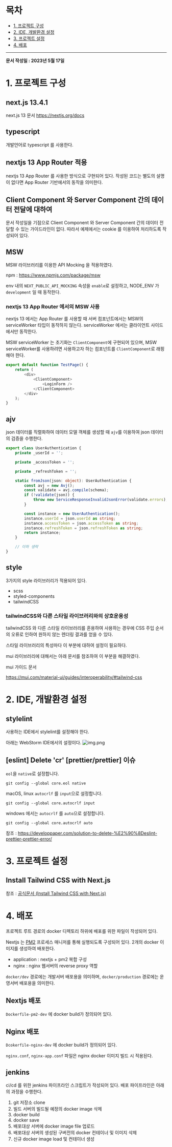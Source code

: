 # 목차
- [1. 프로젝트 구성](#1.-프로젝트-구성)
- [2. IDE, 개발환경 설정](#2.-IDE,-개발환경-설정)
- [3. 프로젝트 설정](#3.-프로젝트-설정)
- [4. 배포](#4-배포)
---

**문서 작성일 : 2023년 5월 17일**

# 1. 프로젝트 구성
## next.js 13.4.1
next.js 13 문서
https://nextjs.org/docs

## typescript
개발언어로 typescript 를 사용한다.

## nextjs 13 App Router 적용
nextjs 13 App Router 를 사용한 방식으로 구현되어 있다. 작성된 코드는 별도의 설명이 없다면 App Router 기반에서의 동작을 의미한다.

## Client Component 와 Server Component 간의 데이터 전달에 대하여
문서 작성일을 기점으로 Client Component 와 Server Component 간의 데이터 전달할 수 있는 가이드라인이 없다. 따라서 예제에서는 cookie 를 이용하여 처리하도록 작성되어 있다.

## MSW
MSW 라이브러리를 이용한 API Mocking 을 적용하였다.

npm : https://www.npmjs.com/package/msw

env 내의 `NEXT_PUBLIC_API_MOCKING` 속성을 `enable`로 설정하고, NODE_ENV 가 `development` 일 때 동작한다.

### nextjs 13 App Router 에서의 MSW 사용
nextjs 13 에서는 App Router 를 사용할 때 서버 컴포넌트에서는 MSW의 serviceWorker 타입이 동작하지 않는다. serviceWorker 에서는 클라이언트 사이드에서만 동작한다.

MSW serviceWorker 는 초기화는 `ClientComponent`에 구현되어 있으며, MSW serviceWorker를 사용하려면 사용하고자 하는 컴포넌트를 `ClientComponent`로 래핑해야 한다. 

```typescript jsx
export default function TestPage() {
    return (
        <div>
            <ClientComponent>
                <LoginForm />
            </ClientComponent>
        </div>
    );
}
```

## ajv
json 데이터를 직렬화하여 데이터 모델 객체를 생성할 때 `ajv`를 이용하여 json 데이터의 검증을 수행한다.

```typescript
export class UserAuthentication {
    private _userId = '';

    private _accessToken = '';

    private _refreshToken = '';

    static fromJson(json: object): UserAuthentication {
        const avj = new Avj();
        const validate = avj.compile(schema);
        if (!validate(json)) {
            throw new ServiceResponseInvalidJsonError(validate.errors);
        }

        const instance = new UserAuthentication();
        instance.userId = json.userId as string;
        instance.accessToken = json.accessToken as string;
        instance.refreshToken = json.refreshToken as string;
        return instance;
    }

    // 이하 생략
}
```

## style
3가지의 style 라이브러리가 적용되어 있다.
- scss
- styled-components
- tailwindCSS

### tailwindCSS와 다른 스타일 라이브러리와의 상호운용성
tailwindCSS 와 다른 스타일 라이브러리를 혼용하여 사용하는 경우에 CSS 주입 순서의 오류로 인하여 원하지 않는 렌더링 결과를 얻을 수 있다.

스타일 라이브러리의 특성마다 이 부분에 대하여 설정이 필요하다.

mui 라이브러리에 대해서는 아래 문서를 참조하여 이 부분을 해결하였다.

mui 가이드 문서

https://mui.com/material-ui/guides/interoperability/#tailwind-css

# 2. IDE, 개발환경 설정
## stylelint
사용하는 IDE에서 stylelint를 설정해야 한다.

아래는 WebStorm IDE에서의 설정이다.
![img.png](document/readme/webstorm_stylelint_settings.png)

## [eslint] Delete 'cr' [prettier/prettier] 이슈
`eol`을 `native`로 설정합니다.
```shell
git config --global core.eol native
```

macOS, linux `autocrlf` 를 `input`으로 설정합니다.
```shell
git config --global core.autocrlf input
```

windows 에서는 `autocrlf` 를 `auto`으로 설정합니다.
```shell
git config --global core.autocrlf auto
```

참조 : https://developpaper.com/solution-to-delete-%E2%90%8Deslint-prettier-prettier-error/

# 3. 프로젝트 설정
## Install Tailwind CSS with Next.js
참조 : [공식문서 (Install Tailwind CSS with Next.js) ](https://tailwindcss.com/docs/guides/nextjs)

# 4. 배포
프로젝트 루트 경로의 docker 디렉토리 하위에 배포를 위한 파일이 작성되어 있다.

Nextjs 는 [PM2](https://www.npmjs.com/package/pm2) 프로세스 매니저를 통해 실행되도록 구성되어 있다. 2개의 docker 이미지를 생성하여 배포한다.
- application : nextjs + pm2 복합 구성
- nginx : nginx 웹서버의 reverse proxy 역할

`docker/dev` 경로에는 개발서버 배포용을 의미하며, `docker/production` 경로에는 운영서버 배포용을 의미한다.

## Nextjs 배포

`Dockerfile-pm2-dev` 에 docker build가 정의되어 있다.

## Nginx 배포

`Dcokerfile-nginx-dev` 에 docker build가 정의되어 있다. 

`nginx.conf`, `nginx-app.conf` 파일은 nginx docker 이미지 빌드 시 적용된다.

## jenkins

ci/cd 를 위한 jenkins 파이프라인 스크립트가 작성되어 있다. 배포 파이프라인은 아래의 과정을 수행한다.
1. git 저장소 clone 
2. 빌드 서버의 빌드될 예정의 docker image 삭제 
3. docker build
4. docker save
5. 배포대상 서버에 docker image file 업로드
6. 배포대상 서버의 생성된 구버전의 docker 컨테이너 및 이미지 삭제
7. 신규 docker image load 및 컨테이너 생성

